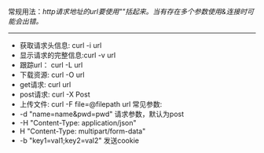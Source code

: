 常规用法：*http请求地址的url要使用""括起来。当有存在多个参数使用&连接时可能会出错。*

---

- 获取请求头信息: curl -i url
- 显示请求的完整信息:curl -v url
- 跟踪url： curl -L url
- 下载资源: curl -O url 
- get请求: curl url
- post请求: curl -X Post 
- 上传文件: curl -F file=@filepath url
  常见参数:
- -d "name=name&pwd=pwd" 请求参数，默认为post
- -H "Content-Type: application/json" 
- H "Content-Type: multipart/form-data"
- -b "key1=val1;key2=val2"  发送cookie